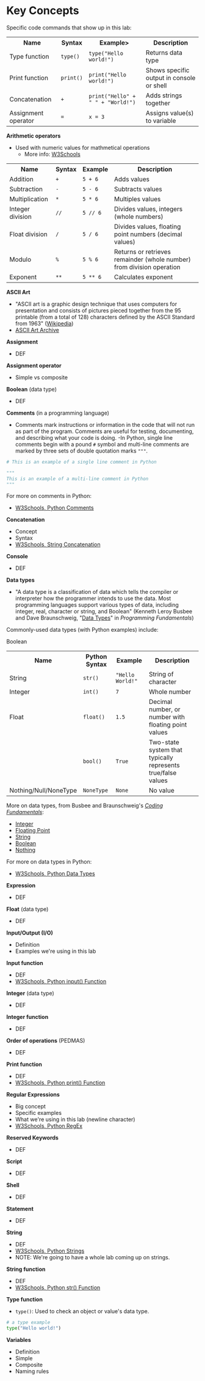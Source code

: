 # Key Concepts

Specific code commands that show up in this lab:

<table><tr><th>Name</th><th>Syntax</th><th>Example></th><th>Description</th></tr>
  <tr><td>Type function</td><td><code>type()</code></td><td><code>type("Hello world!")</code></td><td>Returns data type</td></tr>
  <tr><td>Print function</td><td><code>print()</code></td><td><code>print("Hello world!")</code></td><td>Shows specific output in console or shell</td></tr>
  <tr><td>Concatenation</td><td><code>+</code></td><td><code>print("Hello" + " " + "World!")</code></td><td>Adds strings together</td></tr>
  <tr><td>Assignment operator</td><td><code>=</code></td><td><code>x = 3</code></td><td>Assigns value(s) to variable</td></tr>
  </table>

**Arithmetic operators**
- Used with numeric values for mathmetical operations
  * More info: [W3Schools](https://www.w3schools.com/python/gloss_python_arithmetic_operators.asp)

<table><tr><th>Name</th><th>Syntax</th><th>Example</th><th>Description</th></tr>
  <tr><td>Addition</td><td><code>+</code><td><code>5 + 6</code></td><td>Adds values</td></tr>
  <tr><td>Subtraction</td><td><code>-</code><td><code>5 - 6</code></td><td>Subtracts values</td></tr>
  <tr><td>Multiplication</td><td><code>*</code><td><code>5 * 6</code></td><td>Multiples values</td></tr>
  <tr><td>Integer division</td><td><code>//</code><td><code>5 // 6</code></td><td>Divides values, integers (whole numbers)</td></tr> 
  <tr><td>Float division</td><td><code>/</code><td><code>5 / 6</code></td><td>Divides values, floating point numbers (decimal values)</td></tr>
  <tr><td>Modulo</td><td><code>%</code><td><code>5 % 6</code></td><td>Returns or retrieves remainder (whole number) from division operation</td></tr>  
  <tr><td>Exponent</td><td><code>**</code><td><code>5 ** 6</code></td><td>Calculates exponent</td></tr>
  </table>

**ASCII Art**
- "ASCII art is a graphic design technique that uses computers for presentation and consists of pictures pieced together from the 95 printable (from a total of 128) characters defined by the ASCII Standard from 1963" ([Wikipedia](https://en.wikipedia.org/wiki/ASCII_art))
- [ASCII Art Archive](https://www.asciiart.eu/)

**Assignment**
- DEF

**Assignment operator**
- Simple vs composite

**Boolean** (data type)
- DEF

**Comments** (in a programming language)
- Comments mark instructions or information in the code that will not run as part of the program. Comments are useful for testing, documenting, and describing what your code is doing. 
-In Python, single line comments begin with a pound `#` symbol and multi-line comments are marked by three sets of double quotation marks `"""`.

```Python
# This is an example of a single line comment in Python

"""
This is an example of a multi-line comment in Python
"""
```

For more on comments in Python:
- [W3Schools, Python Comments](https://www.w3schools.com/python/python_comments.asp)

**Concatenation**
- Concept
- Syntax
- [W3Schools, String Concatenation](https://www.w3schools.com/python/gloss_python_string_concatenation.asp)

**Console**
- DEF

**Data types**
- "A data type is a classification of data which tells the compiler or interpreter how the programmer intends to use the data. Most programming languages support various types of data, including integer, real, character or string, and Boolean" (Kenneth Leroy Busbee and Dave Braunschweig, "[Data Types](https://press.rebus.community/programmingfundamentals/chapter/data-types/)" in *Programming Fundamentals*)

Commonly-used data types (with Python examples) include:

<table><tr><th>Name</th><th>Python Syntax</th><th>Example</th><th>Description</th></tr>
  <tr><td>String</td><td><code>str()</code><td><code>"Hello World!"</code></td><td>String of character</td></tr>
  <tr><td>Integer</td><td><code>int()</code><td><code>7</code></td><td>Whole number</td></tr>
  <tr><td>Float</td><td><code>float()</code><td><code>1.5</code></td><td>Decimal number, or number with floating point values</td></tr>
  <tr><td></td>Boolean<td><code>bool()</code><td><code>True</code></td><td>Two-state system that typically represents true/false values</td></tr>
  <tr><td>Nothing/Null/NoneType</td><td><code>NoneType</code><td><code>None</code></td><td>No value</td></tr> 
  </table>
  
More on data types, from Busbee and Braunschweig's *[Coding Fundamentals](https://press.rebus.community/programmingfundamentals)*:
- [Integer](https://press.rebus.community/programmingfundamentals/chapter/integer-data-type/)
- [Floating Point](https://press.rebus.community/programmingfundamentals/chapter/floating-point-data-type/)
- [String](https://press.rebus.community/programmingfundamentals/chapter/string-data-type/)
- [Boolean](https://press.rebus.community/programmingfundamentals/chapter/boolean-data-type/)
- [Nothing](https://press.rebus.community/programmingfundamentals/chapter/nothing-data-type/)

For more on data types in Python:
- [W3Schools, Python Data Types](https://www.w3schools.com/python/python_datatypes.asp)
  
**Expression**
- DEF

**Float** (data type)
- DEF

**Input/Output (I/O)**
- Definition
- Examples we're using in this lab

**Input function**
- DEF
- [W3Schools, Python input() Function](https://www.w3schools.com/python/ref_func_input.asp)

**Integer** (data type)
- DEF

**Integer function**
- DEF

**Order of operations** (PEDMAS)
- DEF

**Print function**
- DEF
- [W3Schools, Python print() Function](https://www.w3schools.com/python/ref_func_print.asp)

**Regular Expressions**
- Big concept
- Specific examples
- What we're using in this lab (newline character)
- [W3Schools, Python RegEx](https://www.w3schools.com/python/python_regex.asp)

**Reserved Keywords**
- DEF

**Script**
- DEF

**Shell**
- DEF

**Statement**
- DEF

**String**
- DEF
- [W3Schools, Python Strings](https://www.w3schools.com/python/python_strings.asp)
- NOTE: We're going to have a whole lab coming up on strings.

**String function**
- DEF
- [W3Schools, Python str() Function](https://www.w3schools.com/python/ref_func_str.asp)

**Type function**
- `type()`: Used to check an object or value's data type.

```Python
# a type example
type("Hello world!")
```

**Variables**
- Definition
- Simple
- Composite
- Naming rules
